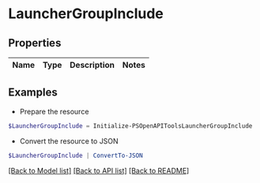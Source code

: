 # LauncherGroupInclude
## Properties

Name | Type | Description | Notes
------------ | ------------- | ------------- | -------------

## Examples

- Prepare the resource
```powershell
$LauncherGroupInclude = Initialize-PSOpenAPIToolsLauncherGroupInclude 
```

- Convert the resource to JSON
```powershell
$LauncherGroupInclude | ConvertTo-JSON
```

[[Back to Model list]](../README.md#documentation-for-models) [[Back to API list]](../README.md#documentation-for-api-endpoints) [[Back to README]](../README.md)

